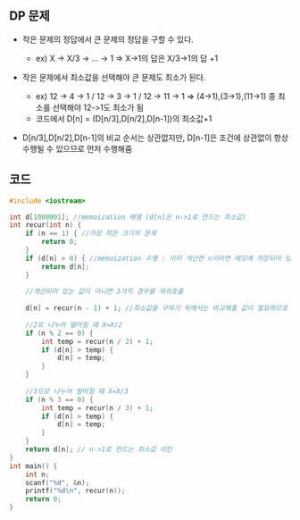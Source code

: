 ## DP 문제
- 작은 문제의 정답에서 큰 문제의 정답을 구할 수 있다. 
    - ex) X -> X/3 -> ... -> 1  =>  X->1의 답은 X/3->1의 답 +1
 
- 작은 문제에서 최소값을 선택해야 큰 문제도 최소가 된다.
    - ex) 12 -> 4 -> 1  /  12 -> 3 -> 1 / 12 -> 11 -> 1  => (4->1),(3->1),(11->1) 중 최소를 선택해야 12->1도 최소가 됨
    - 코드에서 D[n] = (D[n/3],D[n/2],D[n-1])의 최소값+1

- D[n/3],D[n/2],D[n-1]의 비교 순서는 상관없지만, D[n-1]은 조건에 상관없이 항상 수행될 수 있으므로 먼저 수행해줌
         

## 코드
```c++
#include <iostream>

int d[1000001]; //memoization 배열 (d[n]은 n->1로 만드는 최소값)
int recur(int n) {
    if (n == 1) { //가장 작은 크기의 문제
        return 0;
    }
    if (d[n] > 0) { //memoization 수행 : 이미 계산한 n이라면 메모에 저장되어 있던 값 리턴
        return d[n];
    }
    
    //계산되어 있는 값이 아니면 3가지 경우를 재귀호출
    
    d[n] = recur(n - 1) + 1; //최소값을 구하기 위해서는 비교해줄 값이 필요하므로 먼저 설정해줌
    
    //2로 나누어 떨어질 때 X=X/2
    if (n % 2 == 0) { 
        int temp = recur(n / 2) + 1;
        if (d[n] > temp) {
            d[n] = temp;
        }
    }
    
    //3으로 나누어 떨어질 때 X=X/3
    if (n % 3 == 0) {
        int temp = recur(n / 3) + 1;
        if (d[n] > temp) {
            d[n] = temp;
        }
    }
    return d[n]; // n->1로 만드는 최소값 리턴
}
int main() {
    int n;
    scanf("%d", &n);
    printf("%d\n", recur(n));
    return 0;
}
```
